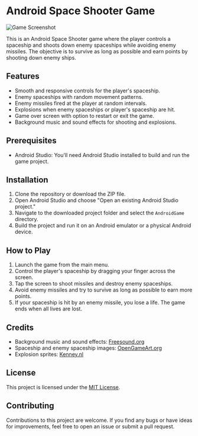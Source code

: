# Android Space Shooter Game

![Game Screenshot](screenshot.png)

This is an Android Space Shooter game where the player controls a spaceship and shoots down enemy spaceships while avoiding enemy missiles. The objective is to survive as long as possible and earn points by shooting down enemy ships.

## Features

- Smooth and responsive controls for the player's spaceship.
- Enemy spaceships with random movement patterns.
- Enemy missiles fired at the player at random intervals.
- Explosions when enemy spaceships or player's spaceship are hit.
- Game over screen with option to restart or exit the game.
- Background music and sound effects for shooting and explosions.

## Prerequisites

- Android Studio: You'll need Android Studio installed to build and run the game project.

## Installation

1. Clone the repository or download the ZIP file.
2. Open Android Studio and choose "Open an existing Android Studio project."
3. Navigate to the downloaded project folder and select the `AndroidGame` directory.
4. Build the project and run it on an Android emulator or a physical Android device.

## How to Play

1. Launch the game from the main menu.
2. Control the player's spaceship by dragging your finger across the screen.
3. Tap the screen to shoot missiles and destroy enemy spaceships.
4. Avoid enemy missiles and try to survive as long as possible to earn more points.
5. If your spaceship is hit by an enemy missile, you lose a life. The game ends when all lives are lost.

## Credits

- Background music and sound effects: [Freesound.org](https://freesound.org/)
- Spaceship and enemy spaceship images: [OpenGameArt.org](https://opengameart.org/)
- Explosion sprites: [Kenney.nl](https://kenney.nl/)

## License

This project is licensed under the [MIT License](LICENSE).

## Contributing

Contributions to this project are welcome. If you find any bugs or have ideas for improvements, feel free to open an issue or submit a pull request.

